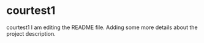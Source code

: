 # courtest1
courtest1
I am editing the README file. Adding some more details about the project description.

